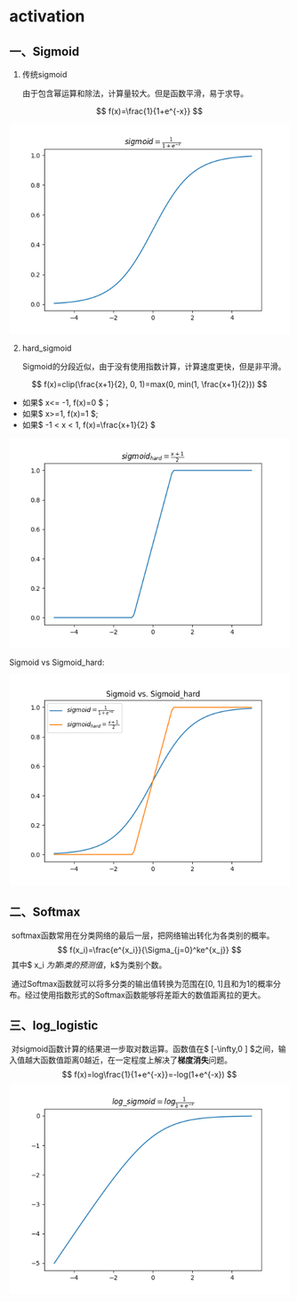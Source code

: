 # activation

## 一、Sigmoid

1. 传统sigmoid

   由于包含幂运算和除法，计算量较大。但是函数平滑，易于求导。

$$
f(x)=\frac{1}{1+e^{-x}}
$$

![sigmoid](img/sigmoid.png)



2. hard_sigmoid

   Sigmoid的分段近似，由于没有使用指数计算，计算速度更快，但是非平滑。

$$
f(x)=clip(\frac{x+1}{2}, 0, 1)=max(0, min(1, \frac{x+1}{2}))
$$

- 如果$ x<= -1, f(x)=0 $；
- 如果$ x>=1, f(x)=1 $;
- 如果$ -1 < x < 1, f(x)=\frac{x+1}{2} $ 

![sigmoid](img/sigmoid_hard.png)

   Sigmoid vs Sigmoid_hard:

![sigmoid](img/sigmoid_vs_hard.png)

## 二、Softmax

​	softmax函数常用在分类网络的最后一层，把网络输出转化为各类别的概率。
$$
f(x_i)=\frac{e^{x_i}}{\Sigma_{j=0}^ke^{x_j}}
$$
​	其中$ x_i $为第$i$类的预测值，$k$为类别个数。

​	通过Softmax函数就可以将多分类的输出值转换为范围在[0, 1]且和为1的概率分布。经过使用指数形式的Softmax函数能够将差距大的数值距离拉的更大。



## 三、log_logistic

​	对sigmoid函数计算的结果进一步取对数运算。函数值在$ [-\infty,0 ] $之间，输入值越大函数值距离0越近，在一定程度上解决了**梯度消失**问题。
$$
f(x)=log\frac{1}{1+e^{-x}}=-log(1+e^{-x})
$$
![sigmoid](img/sigmoid_log.png)
